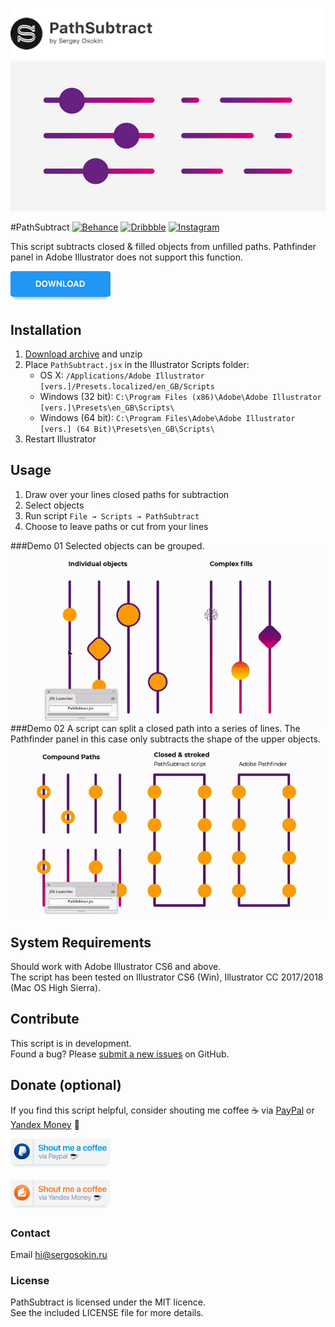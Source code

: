 ![header](images/header.jpg)
![pathsubtract](images/cover.jpg)

#PathSubtract
[![Behance](https://img.shields.io/badge/Behance-%40creold-0055FF.svg)](https://behance.net/creold) [![Dribbble](https://img.shields.io/badge/Dribbble-%40creold-DF3A7A.svg)](https://dribbble.com/creold) [![Instagram](https://img.shields.io/badge/Instagram-%40serg_osokin-8034B2.svg)](https://www.instagram.com/serg_osokin/)

This script subtracts closed & filled objects from unfilled paths. Pathfinder panel in Adobe Illustrator does not support this function. 

<a href="https://github.com/creold/pathsubtract/archive/master.zip">
  <img width="160" height="49" src="images/download.png">
</a>


## Installation 

1. [Download archive] and unzip   
2. Place `PathSubtract.jsx` in the Illustrator Scripts folder:
	- OS X: `/Applications/Adobe Illustrator [vers.]/Presets.localized/en_GB/Scripts`
	- Windows (32 bit): `C:\Program Files (x86)\Adobe\Adobe Illustrator [vers.]\Presets\en_GB\Scripts\`
	- Windows (64 bit): `C:\Program Files\Adobe\Adobe Illustrator [vers.] (64 Bit)\Presets\en_GB\Scripts\`
3. Restart Illustrator

[Download archive]: https://github.com/creold/pathsubtract/archive/master.zip 

## Usage 

1. Draw over your lines closed paths for subtraction
2. Select objects
3. Run script `File → Scripts → PathSubtract`
3. Choose to leave paths or cut from your lines

###Demo 01
Selected objects can be grouped.  
![pathsubtract](images/demo-01.gif)
###Demo 02
A script can split a closed path into a series of lines. The Pathfinder panel in this case only subtracts the shape of the upper objects.  
![pathsubtract](images/demo-02.gif)

## System Requirements

Should work with Adobe Illustrator CS6 and above.   
The script has been tested on Illustrator CS6 (Win), Illustrator CC 2017/2018 (Mac OS High Sierra).

## Contribute

This script is in development.  
Found a bug? Please [submit a new issues](https://github.com/creold/pathsubtract/issues) on GitHub.

## Donate (optional)
If you find this script helpful, consider shouting me coffee ☕️ via [PayPal] or [Yandex Money] 🙂  

[PayPal]: https://paypal.me/osokin/2usd
[Yandex Money]: https://money.yandex.ru/to/410011149615582
<a href="https://paypal.me/osokin/2usd">
  <img width="160" height="49" src="images/paypal-badge.png" >
</a>  

<a href="https://money.yandex.ru/to/410011149615582">
  <img width="160" height="49" src="images/yandex-badge.png" >
</a>

### Contact
Email <hi@sergosokin.ru>  

### License

PathSubtract is licensed under the MIT licence.  
See the included LICENSE file for more details.